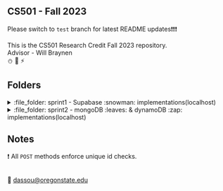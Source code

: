 ## CS501 - Fall 2023

Please switch to `test` branch for latest README updates:exclamation::exclamation::exclamation:

This is the CS501 Research Credit Fall 2023 repository.<br>
Advisor - Will Braynen<br>
:snowman: :leaves: :zap:

## Folders
 
<details><summary>:file_folder: sprint1 - Supabase :snowman: implementations(localhost)</summary>

- Supabase :snowman: implementations(localhost) 

	- `GET /users` :busts_in_silhouette: 
		<details><summary>Example value</summary>

		```json
		[
		  {
		    "id": "52d5d3de-9e54-4847-a56d-540f1a30e4e6",
		    "name": "Souvik Das",
		    "email": "dassou@oregonstate.edu"
		  },
		  {
		    "id": "f1b14023-6fed-4f75-800f-f16231420c4b",
		    "name": "Sahana N H",
		    "email": "sahananh@gmail.com"
		  }
		]
		```
		</details>

		<details><summary>Schema</summary>

		##### Schema
		> | name | data type | description |
		> |------|-----------|-------------|
		> | id | UUID | User's unique id(auto generated) | 
		> | name | String | User's name |
		> | email| String | User's email |

		</details>
	
	- `GET /trips` :mount_fuji:
		<details><summary>Example value</summary>

		```json
		[
		  {
		    "id": "2100e8ef-07a4-4935-9c65-d8ddc4d25aa2",
		    "name": "City of Joy",
		    "destination": "Kolkata",
		    "start date": "2023-10-25",
		    "end date": "2023-10-31"
		  }
		]
		```
		</details>

		<details><summary>Schema</summary>

		##### Schema
		> | name | data type | description |
		> |------|-----------|-------------|
		> | id | UUID | User's unique id(auto generated) | 
		> | name | String | Trip name |
		> | destination | String | Trip destination |
		> | start_date | Date(yyyy/mm/dd) | Trip start date |
		> | end_date | Date(yyyy/mm/dd) | Trip end date |

		</details>

	- `GET /user/:id`:bust_in_silhouette:
		<details><summary>Example value</summary>

		```json
		{
		  "id": "f1b14023-6fed-4f75-800f-f16231420c4b",
		  "name": "Sahana N H",
		  "email": "sahananh@gmail.com"
		}
		```
		##### Parameters
		> | name | type | data type | description |
		> |------|------|-----------|-------------|
		> | id | required | ObjectId | User's unique id | 

		</details>

		<details><summary>Schema</summary>

		##### Schema
		> | name | data type | description |
		> |------|-----------|-------------|
		> | id | UUID | User's unique id(auto generated) | 
		> | name | String | User's name |
		> | email| String | User's email |

		</details>

	- `GET /user/:id/travel-buddies` :couple:
		<details><summary>Example value</summary>

		```json
		[
		  {
		    "user_id": "52d5d3de-9e54-4847-a56d-540f1a30e4e6"
		  },
		  {
		    "user_id": "f1b14023-6fed-4f75-800f-f16231420c4b"
		  }
		]
		```
		##### Parameters
		> | name | type | data type | description |
		> |------|------|-----------|-------------|
		> | id | required | ObjectId | User's unique id | 

		</details>	

		<details><summary>Schema</summary>

		##### Schema
		> | name | data type | description |
		> |------|-----------|-------------|
		> | user_id | UUID | User's unique id(auto generated) | 

		</details>
</details> 

<details><summary>:file_folder: sprint2 - mongoDB :leaves: & dynamoDB :zap: implementations(localhost)</summary>
	<details><summary>:file_folder: mongoDB :leaves: implementations(localhost)</summary>

- Endpoints

	- `GET /users` :busts_in_silhouette:
		<details><summary>Example value</summary>

		```json
		[
		    {
		        "_id": "654c57ecf6a7c45d94bde724",
		        "name": "Souvik Das",
		        "email": "dassou@oregonstate.edu",
		        "__v": 0
		    }
		]
		```
		</details>

		<details><summary>Schema</summary>

		##### Schema
		> | name | data type | description |
		> |------|-----------|-------------|
		> | id | ObjectId | User's unique id(auto generated) | 
		> | name | String | User's name |
		> | email| String | User's email |
		> | v | Int32 | Auto generated by mongo |

		</details>

	- `GET /trips` :mount_fuji:
		<details><summary>Example value</summary>

		```json
		[
		    {
		        "_id": "654c599013abf7ec721ded18",
		        "name": "COJ2",
		        "destination": "Kolkata",
		        "start_date": "2000-01-01T08:00:00.000Z",
		        "end_date": "2000-01-01T08:00:00.000Z",
		        "__v": 0
		    },
		    {
		        "_id": "6551c42c9618b7ba0ad0457b",
		        "name": "COJ3",
		        "destination": "Kolkata",
		        "start_date": "2023-11-13T06:37:32.059Z",
		        "end_date": "2023-12-13T06:37:32.059Z",
		        "__v": 0
		    }
		]
		```
		</details>

		<details><summary>Schema</summary>

		##### Schema
		> | name | data type | description |
		> |------|-----------|-------------|
		> | id | ObjectId | Trip's unique id(auto generated) | 
		> | name | String | Trip name |
		> | destination| String | Trip destination |
		> | start_date | Date | Trip start date | 
		> |end_date | Date | Trip end date |
		> | v | Int32 | Auto generated by mongo |

		</details>

	- `GET /user/:id` :bust_in_silhouette:
		<details><summary>Example value</summary>

		```json
		{
		    "_id": "654c57ecf6a7c45d94bde724",
		    "name": "Souvik Das",
		    "email": "dassou@oregonstate.edu",
		    "__v": 0
		}
		```
		##### Parameters
		> | name | type | data type | description |
		> |------|------|-----------|-------------|
		> | id | required | ObjectId | User's unique id | 

		</details>

		<details><summary>Schema</summary>

		##### Schema
		> | name | data type | description |
		> |------|-----------|-------------|
		> | id | ObjectId | User's unique id(auto generated) | 
		> | name | String | User's name |
		> | email| String | User's email |
		> | v | Int32 | Auto generated by mongo |

		</details>

	- `GET /user/:id/travel-buddies` :couple:
		<details><summary>Example value</summary>

		```json
		[
		    {
		        "_id": "654c5f689096ee8a9cd068b7",
		        "trip_id": {
		            "_id": "6551c42c9618b7ba0ad0457b",
		            "name": "COJ3",
		            "destination": "Kolkata",
		            "start_date": "2023-11-13T06:37:32.059Z",
		            "end_date": "2023-12-13T06:37:32.059Z",
		            "__v": 0
		        },
		        "user_id": [
		            {
		                "_id": "654c57ecf6a7c45d94bde724",
		                "name": "Souvik Das",
		                "email": "dassou@oregonstate.edu",
		                "__v": 0
		            },
		            {
		                "_id": "654c58029e6615488e031906",
		                "name": "Sahana NH",
		                "email": "sahana@oregonstate.edu",
		                "__v": 0
		            }
		        ]
		    }
		]	
		``` 
		##### Parameters
		> | name | type | data type | description |
		> |------|------|-----------|-------------|
		> | id | required | ObjectId | User's unique id |

		</details>

		<details><summary>Schema</summary>

		##### Schema
		> | name | data type | description |
		> |------|-----------|-------------|
		> | id | ObjectId | User's unique id(auto generated) | 
		> | name | String | User's name |
		> | email| String | User's email |
		> | v | Int32 | Auto generated by mongo |

		</details>	
</details>


- dynamoDB :zap: implementations(localhost)

	- `POST /createUser`
		<details><summary>Example body</summary>

		```json
		{
		  "name": "Biswajit Das",
		  "email": "bis@email.com"
		}
		``` 
		##### Parameters
		> | name | type | data type | description |
		> |------|------|-----------|-------------|
		> | id | not required | UUID | User's unique id(auto generated) | 
		> | name | required | String | User's name |
		> | email| required | String | User's email |

		</details>

	- `POST /createTrip`
		<details><summary>Example body</summary>

		```json
		{
			"name": "City of Joy",
			"dest": "Kolkata"
		}
		``` 
		##### Parameters
		> | name | type | data type | description |
		> |------|------|-----------|-------------|
		> | id | not required | UUID | Trip's unique id(auto generated) |
		> | name | required | String | Trip name |
		> | dest | required | String | Trip destination |
		> | start | not required | Date | Trip start date(auto generated atm) |
		> | end | not required | Date | Trip end date(auto generated atm) | 

		</details>

	- `POST /createRelation`
		<details><summary>Example body</summary>

		```json
		{
		  "trip_id": "f056f220-6e99-49f9-82d3-4ebe1d153509",
		  "user_id": "[eeb8d75c-502f-4ef3-be15-1febf4e486d3, 4fe96572-cb5c-43e8-91f4-2c4973b25f2b]"
		}
		``` 
		##### Parameters
		> | name | type | data type | description |
		> |------|------|-----------|-------------|
		> | id | not required | UUID | Relation's unique id(auto generated) |
		> | trip_id | required | UUID | Trip's unique id |
		> | user_id | required | [UUID] | An array of user_id of the users who went on the trip | 

		</details>
</details>

## Notes

:exclamation: All `POST` methods enforce unique id checks.<br><br>

:email: dassou@oregonstate.edu

